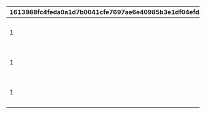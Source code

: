 |1613988fc4feda0a1d7b0041cfe7697ae6e40985b3e1df04efd3e8ce07f0b880|2b4f6e50de7024fa617757c8dfcf4b737def931b2dde4ec99c49211d2dcffb46|6ba4448673e24933f0edfd60ecba28d7e4d058862e423bc8c10b95fd05da9e2e|429b087db53d1e2219760cedb9edad359218785079bae442b3459c10aaff972c|
| --- | --- | --- | --- |
|1|限定バージョンのキャラを除くすべてのキャラに投票できます。\n※限定バージョンのキャラは、サマー、ハロウィン、クリスマス、ニューイヤー、バレンタインが名前につくキャラです。|投票対象キャラ|1|
|1|下記の手順で投票できます。\n1. 投票したいキャラをタップします。\n2. ［投票する］をタップします。\n3. ［OK］をタップします。\n※投票した内容をTwitterでツイートするかを選択できます。\n※Twitterでツイートせずに投票することもできます。|投票方法|2|
|1|投票数上位のキャラの提供割合がアップするピックアップガチャを後日開催予定です。\n※ペコリーヌ、コッコロ、キャル、ユイ、クリスティーナはピックアップガチャに含まれません。|投票数について|3|